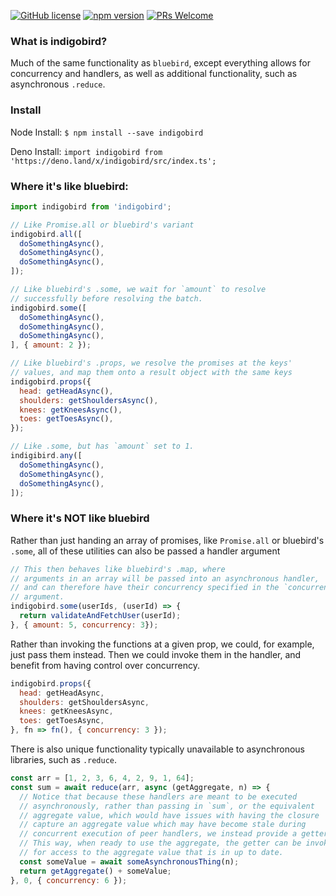 [![GitHub license](https://img.shields.io/badge/license-MIT-blue.svg)](https://github.com/ralusek/indigobird/blob/master/LICENSE)
[![npm version](https://img.shields.io/npm/v/indigobird.svg?style=flat)](https://www.npmjs.com/package/indigobird)
[![PRs Welcome](https://img.shields.io/badge/PRs-welcome-brightgreen.svg)](https://github.com/ralusek/indigobird/blob/master/LICENSE)

### What is indigobird?
Much of the same functionality as `bluebird`, except everything allows for concurrency and handlers, as well as additional functionality, such as asynchronous `.reduce`.

### Install
Node Install:
`$ npm install --save indigobird`

Deno Install:
`import indigobird from 'https://deno.land/x/indigobird/src/index.ts';`


### Where it's like bluebird:

```javascript
import indigobird from 'indigobird';

// Like Promise.all or bluebird's variant
indigobird.all([
  doSomethingAsync(),
  doSomethingAsync(),
  doSomethingAsync(),
]);

// Like bluebird's .some, we wait for `amount` to resolve
// successfully before resolving the batch.
indigobird.some([
  doSomethingAsync(),
  doSomethingAsync(),
  doSomethingAsync(),
], { amount: 2 });

// Like bluebird's .props, we resolve the promises at the keys'
// values, and map them onto a result object with the same keys
indigobird.props({
  head: getHeadAsync(),
  shoulders: getShouldersAsync(),
  knees: getKneesAsync(),
  toes: getToesAsync(),
});

// Like .some, but has `amount` set to 1.
indigibird.any([
  doSomethingAsync(),
  doSomethingAsync(),
  doSomethingAsync(),
]);
```

### Where it's NOT like bluebird
Rather than just handing an array of promises, like `Promise.all` or bluebird's `.some`, all of these utilities can also be passed a handler argument
```javascript
// This then behaves like bluebird's .map, where
// arguments in an array will be passed into an asynchronous handler,
// and can therefore have their concurrency specified in the `concurrency`
// argument.
indigobird.some(userIds, (userId) => {
  return validateAndFetchUser(userId);
}, { amount: 5, concurrency: 3});
```
Rather than invoking the functions at a given prop, we could, for example, just pass them instead. Then we could invoke them in the handler, and benefit from having control over concurrency.
```javascript
indigobird.props({
  head: getHeadAsync,
  shoulders: getShouldersAsync,
  knees: getKneesAsync,
  toes: getToesAsync,
}, fn => fn(), { concurrency: 3 });
```
There is also unique functionality typically unavailable to asynchronous libraries, such as `.reduce`.
```javascript
const arr = [1, 2, 3, 6, 4, 2, 9, 1, 64];
const sum = await reduce(arr, async (getAggregate, n) => {
  // Notice that because these handlers are meant to be executed
  // asynchronously, rather than passing in `sum`, or the equivalent
  // aggregate value, which would have issues with having the closure
  // capture an aggregate value which may have become stale during
  // concurrent execution of peer handlers, we instead provide a getter.
  // This way, when ready to use the aggregate, the getter can be invoked
  // for access to the aggregate value that is in up to date.
  const someValue = await someAsynchronousThing(n);
  return getAggregate() + someValue;
}, 0, { concurrency: 6 });
```

